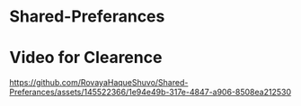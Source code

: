 ﻿# Shared-Preferances



# Video for Clearence



https://github.com/RovayaHaqueShuvo/Shared-Preferances/assets/145522366/1e94e49b-317e-4847-a906-8508ea212530

